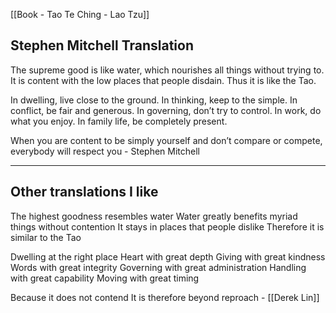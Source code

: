 [[Book - Tao Te Ching - Lao Tzu]]

## Stephen Mitchell Translation
The supreme good is like water,
which nourishes all things without trying to.
It is content with the low places that people disdain.
Thus it is like the Tao.

In dwelling, live close to the ground.
In thinking, keep to the simple.
In conflict, be fair and generous.
In governing, don’t try to control.
In work, do what you enjoy.
In family life, be completely present.

When you are content to be simply yourself
and don’t compare or compete,
everybody will respect you - Stephen Mitchell

-------------
## Other translations I like
The highest goodness resembles water
Water greatly benefits myriad things without contention
It stays in places that people dislike
Therefore it is similar to the Tao

Dwelling at the right place
Heart with great depth
Giving with great kindness
Words with great integrity
Governing with great administration
Handling with great capability
Moving with great timing

Because it does not contend
It is therefore beyond reproach - [[Derek Lin]]